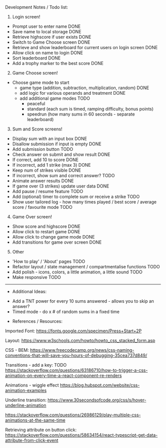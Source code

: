 Development Notes / Todo list:

1. Login screen!

- Prompt user to enter name DONE
- Save name to local storage DONE
- Retrieve highscore if user exists DONE
- Switch to Game Choose screen DONE
- Retrieve and show leaderboard for current users on login screen DONE
- Allow click on name to login DONE
- Sort leaderboard DONE
- Add a trophy marker to the best score DONE

2. Game Choose screen!

- Choose game mode to start
  - game type (addition, subtraction, multiplication, random) DONE
  - add logic for various operands and treatment DONE
  - add additional game modes TODO
    - peaceful
    - standard (each sum is timed, ramping difficulty, bonus points)
    - speedrun (how many sums in 60 seconds - separate leaderboard)

3. Sum and Score screens!

- Display sum with an input box DONE
- Disallow submission if input is empty DONE
- Add submission button TODO
- Check answer on submit and show result DONE
- If correct, add 10 to score DONE
- If incorrect, add 1 strike (max 3) DONE
- Keep num of strikes visible DONE
- If incorrect, show sum and correct answer? TODO
- Animate answer results DONE
- If game over (3 strikes) update user data DONE
- Add pause / resume feature TODO
- Add (optional) timer to complete sum or receive a strike TODO
- Show user tailored log - how many times played / best score / average score / favourite mode TODO

4. Game Over screen!

- Show score and highscore DONE
- Allow click to restart game DONE
- Allow click to change game mode DONE
- Add transitions for game over screen DONE

5. Other

- 'How to play' / 'About' pages TODO
- Refactor layout / state management / compartmentalise functions TODO
- Add polish - icons, colors, a little animation, a little sound TODO
- Make responsive TODO

---

- Additional Ideas:

* Add a TNT power for every 10 sums answered - allows you to skip an answer?
* Timed mode - do x # of random sums in a fixed time

- References / Resources:

Imported Font:
https://fonts.google.com/specimen/Press+Start+2P

Layout:
https://www.w3schools.com/howto/howto_css_stacked_form.asp

CSS - BEM:
https://www.freecodecamp.org/news/css-naming-conventions-that-will-save-you-hours-of-debugging-35cea737d849/

Transitions - add a key: TODO
https://stackoverflow.com/questions/63186710/how-to-trigger-a-css-animation-on-every-time-a-react-component-re-renders

Animations - wiggle effect
https://blog.hubspot.com/website/css-animation-examples

Underline transition:
https://www.30secondsofcode.org/css/s/hover-underline-animation

https://stackoverflow.com/questions/26986129/play-multiple-css-animations-at-the-same-time

Retrieving attribute on button click:
https://stackoverflow.com/questions/58634154/react-typescript-get-data-attribute-from-click-event
